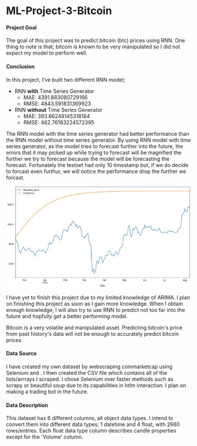  # ML-Project-3-Bitcoin


#### Project Goal

The goal of this project was to predict bitcoin (btc) prices using RNN. 
One thing to note is that; bitcoin is known to be very manipulated so I did not expect my model to perform well. 

#### Conclusion

In this project, I've built two different RNN model; 
* RNN **with** Time Series Generator
    * MAE: 4391.883080729166
    * RMSE: 4843.591831369923
* RNN **without** Time Series Generator
    * MAE: 393.66248145318184
    * RMSE: 462.76183224572395

The RNN model with the time series generator had better performance than the RNN model without time series generator. By using RNN model with time series generator, as the model tries to forecast further into the future, the errors that it may picked up while trying to forecast will be magnified the further we try to forecast because the model will be forecasting the forecast. Fortunately the testset had only 10 timestamp but, if we do decide to forcast even furthur, we will notice the performance drop the further we forcast.

![](Pictures/bt.JPG)

I have yet to finish this project due to my limited knowledge of ARIMA. I plan on finishing this project as soon as I gain more knowledge. When I obtain enough knowledge, I will also try to use RNN to predict not too far into the future and hopfully get a better performing model.

Bitcoin is a very volatile and manipulated asset. Predicting bitcoin's price from past history's data will not be enough to accurately predict bitcoin prices. 

#### Data Source

I have created my own dataset by webscraping coinmarketcap using Selenium and <xpath>. I then created the CSV file which contains all of the lists/arrrays I scraped. I chose Selenium over faster methods such as scrapy or beautiful soup due to its capabilities in htlm interaction. I plan on making a trading bot in the future. 
  
#### Data Description

This dataset has 6 different columns, all object data types. I intend to convert them into different data types; 1 datetime and 4 float, with 2660 rows/entries. Each float data type column describes candle properties except for the 'Volume' column. 


